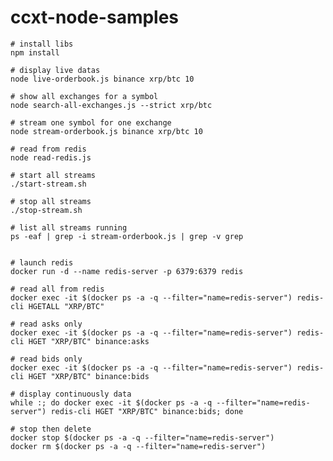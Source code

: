 # ccxt-node-samples
    
    # install libs
    npm install 

    # display live datas
    node live-orderbook.js binance xrp/btc 10

    # show all exchanges for a symbol
    node search-all-exchanges.js --strict xrp/btc

    # stream one symbol for one exchange
    node stream-orderbook.js binance xrp/btc 10

    # read from redis
    node read-redis.js

    # start all streams
    ./start-stream.sh

    # stop all streams
    ./stop-stream.sh

    # list all streams running
    ps -eaf | grep -i stream-orderbook.js | grep -v grep


    # launch redis
    docker run -d --name redis-server -p 6379:6379 redis

    # read all from redis
    docker exec -it $(docker ps -a -q --filter="name=redis-server") redis-cli HGETALL "XRP/BTC"

    # read asks only
    docker exec -it $(docker ps -a -q --filter="name=redis-server") redis-cli HGET "XRP/BTC" binance:asks

    # read bids only
    docker exec -it $(docker ps -a -q --filter="name=redis-server") redis-cli HGET "XRP/BTC" binance:bids

    # display continuously data
    while :; do docker exec -it $(docker ps -a -q --filter="name=redis-server") redis-cli HGET "XRP/BTC" binance:bids; done

    # stop then delete
    docker stop $(docker ps -a -q --filter="name=redis-server")
    docker rm $(docker ps -a -q --filter="name=redis-server")
